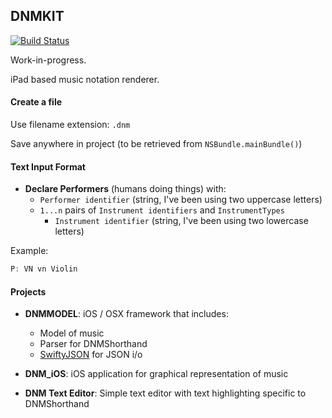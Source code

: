 ## DNMKIT

[![Build Status](https://travis-ci.org/jsbean/DNMKit.svg)](https://travis-ci.org/jsbean/DNMKit)

Work-in-progress.

iPad based music notation renderer.


#### Create a file

Use filename extension: ```.dnm``` 

Save anywhere in project (to be retrieved from ```NSBundle.mainBundle()```)

#### Text Input Format

* **Declare Performers** (humans doing things) with:    
    * ```Performer identifier``` (string, I've been using two uppercase letters)
    * ```1...n``` pairs of ```Instrument identifiers``` and ```InstrumentTypes```
        * ```Instrument identifier``` (string, I've been using two lowercase letters)

Example:

```Swift
P: VN vn Violin
```



#### Projects

* **DNMMODEL**: iOS / OSX framework that includes:
    * Model of music
    * Parser for DNMShorthand
    * [SwiftyJSON](https://github.com/SwiftyJSON/SwiftyJSON) for JSON i/o
    

* **DNM_iOS**: iOS application for graphical representation of music

* **DNM Text Editor**: Simple text editor with text highlighting specific to DNMShorthand

